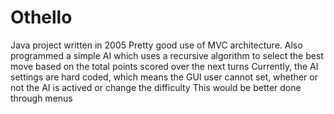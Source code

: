 # Othello
Java project written in 2005
Pretty good use of MVC architecture. Also programmed a simple AI which uses a recursive algorithm to select the best move based on the total points scored over the next turns
Currently, the AI settings are hard coded, which means the GUI user cannot set, whether or not the AI is actived or change the difficulty
This would be better done through menus
